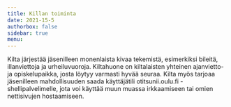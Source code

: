 ```yaml
---
title: Killan toiminta
date: 2021-15-5
authorbox: false
sidebar: true
menu:
---
```


Kilta järjestää jäsenilleen monenlaista kivaa tekemistä, esimerkiksi bileitä, illanviettoja ja urheiluvuoroja. Kiltahuone on kiltalaisten yhteinen ajanvietto- ja opiskelupaikka, josta löytyy varmasti hyvää seuraa. Kilta myös tarjoaa jäsenilleen mahdollisuuden saada käyttäjätili otitsunii.oulu.fi -shellipalvelimelle, jota voi käyttää muun muassa irkkaamiseen tai omien nettisivujen hostaamiseen.
